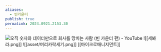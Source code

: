 ```yaml
---
aliases:
  - 빈카운터
publish: true
permalink: 2024.0921.2153.30
---
```

![오직 숫자와 데이터만으로 회사를 망치는 사람 (빈 카운터 편) - YouTube](https://www.youtube.com/watch?v=ZS0UmxEnRNk)
![[세봐라.png]]
![[asset/머리카락세기.png]]
[[마이크로매니지먼트]]
